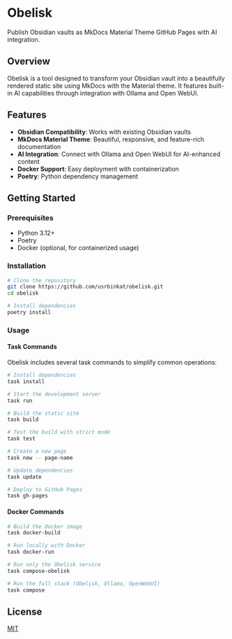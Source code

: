 # Obelisk

Publish Obsidian vaults as MkDocs Material Theme GitHub Pages with AI integration.

## Overview

Obelisk is a tool designed to transform your Obsidian vault into a beautifully rendered static site using MkDocs with the Material theme. It features built-in AI capabilities through integration with Ollama and Open WebUI.

## Features

- **Obsidian Compatibility**: Works with existing Obsidian vaults
- **MkDocs Material Theme**: Beautiful, responsive, and feature-rich documentation
- **AI Integration**: Connect with Ollama and Open WebUI for AI-enhanced content
- **Docker Support**: Easy deployment with containerization
- **Poetry**: Python dependency management

## Getting Started

### Prerequisites

- Python 3.12+
- Poetry
- Docker (optional, for containerized usage)

### Installation

```bash
# Clone the repository
git clone https://github.com/usrbinkat/obelisk.git
cd obelisk

# Install dependencies
poetry install
```

### Usage

#### Task Commands

Obelisk includes several task commands to simplify common operations:

```bash
# Install dependencies
task install

# Start the development server
task run

# Build the static site
task build

# Test the build with strict mode
task test

# Create a new page
task new -- page-name

# Update dependencies
task update

# Deploy to GitHub Pages
task gh-pages
```

#### Docker Commands

```bash
# Build the Docker image
task docker-build

# Run locally with Docker
task docker-run

# Run only the Obelisk service
task compose-obelisk

# Run the full stack (Obelisk, Ollama, OpenWebUI)
task compose
```

## License

[MIT](LICENSE)